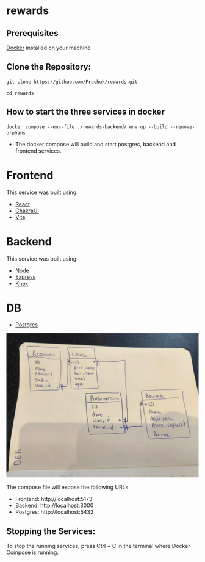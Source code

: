 # rewards

## Prerequisites
[Docker](https://www.docker.com/) installed on your machine

## Clone the Repository:
```
git clone https://github.com/Frachuk/rewards.git
```

```
cd rewards
```

## How to start the three services in docker

```
docker compose --env-file ./rewards-backend/.env up --build --remove-orphans
```
- The docker compose will build and start postgres, backend and frontend services.

# Frontend

This service was built using:

- [React](https://es.react.dev/)
- [ChakraUI](https://chakra-ui.com/)
- [Vite](https://vitejs.dev/)

# Backend

This service was built using:

- [Node](https://nodejs.org/en)
- [Express](https://expressjs.com/)
- [Knex](https://knexjs.org/)

# DB

- [Postgres](https://www.postgresql.org/)

![Screenshot of a comment on a GitHub issue showing an image, added in the Markdown, of an Octocat smiling and raising a tentacle.](der.jpeg)



The compose file will expose the following URLs

- Frontend: http://localhost:5173
- Backend: http://localhost:3000
- Postgres: http://localhost:5432

## Stopping the Services:
To stop the running services, press Ctrl + C in the terminal where Docker Compose is running.